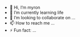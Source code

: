 - 👋 Hi, I’m myron
- 🌱 I’m currently learning life
- 💞️ I’m looking to collaborate on ...
- 📫 How to reach me ...
- ⚡ Fun fact: ...

<!---
roberts0nmyron/roberts0nmyron is a ✨ special ✨ repository because its `README.md` (this file) appears on your GitHub profile.
You can click the Preview link to take a look at your changes.
--->
